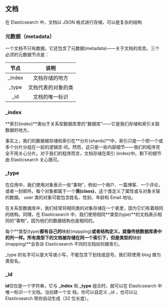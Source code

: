 ## 文档

在 Elasticsearch 中，文档以 JSON 格式进行存储，可以是复杂的结构

### 元数据（metadata）

一个文档不只有数据。它还包含了元数据(metadata)——关于文档的信息。三个必须的元数据节点是：

|  节点   |        说明        |
| :-----: | :----------------: |
| \_index |   文档存储的地方   |
| \_type  | 文档代表的对象的类 |
|  \_id   |   文档的唯一标识   |

### \_index

**索引(index)**类似于关系型数据库里的“数据库”——它是我们存储和索引关联数据的地方。

事实上，我们的数据被存储和索引在**分片(shards)**中，索引只是一个把一个或多个分片分组在一起的逻辑空
间。然而，这只是一些内部细节——我们的程序完全不用关心分片。对于我们的程序而言，文档存储在索引
(index)中。剩下的细节由 Elasticsearch 关心既可。

### \_type

在应用中，我们使用对象表示一些“事物”，例如一个用户、一篇博客、一个评论，或者一封邮件。每个对象都属于一个**类(class)**，这个类定义了属性或与对象关联的数据。 user 类的对象可能包含姓名、性别、年龄和 Email 地址。

在关系型数据库中，我们经常将相同类的对象存储在一个表里，因为它们有着相同的结构。同理，在 Elasticsearch 中，我们使用相同**类型(type)**的文档表示相同的“事物”，因为他们的数据结构也是相同的。

每个**类型(type)**都有自己的**映射(mapping)**或者结构定义，就像传统数据库表中的列一样。所有类型下的文档被存储在同一个索引下，但是类型的**映射(mapping)**会告诉 Elasticsearch 不同的文档如何被索引。

\_type 的名字可以是大写或小写，不能包含下划线或逗号。我们将使用 blog 做为类型名。

### \_id

**id**仅仅是一个字符串，它与 **\_index** 和 **\_type** 组合时，就可以在 Elasticsearch 中唯一标识一个文档。当创建一个文
档，你可以自定义 \_id ，也可以让 Elasticsearch 帮你自动生成（32 位长度）。
